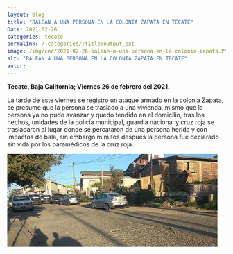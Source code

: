 ```yaml
---
layout: blog
title: "BALEAN A UNA PERSONA EN LA COLONIA ZAPATA EN TECATE"
Date: 2021-02-26
categories: tecate
permalink: /:categories/:title:output_ext
image: /img/cnr/2021-02-26-balean-a-una-persona-en-la-colonia-zapata.PNG
alt: "BALEAN A UNA PERSONA EN LA COLONIA ZAPATA EN TECATE"
autor:
---
```


**Tecate, Baja California; Viernes 26 de febrero del 2021.** 

La tarde de este viernes se registro un ataque armado en la colonia Zapata, se presume que la persona se traslado a una vivienda, mismo que la persona ya no pudo avanzar y quedo tendido en el domicilio, tras los hechos, unidades de la policía municipal, guardia nacional y cruz roja se trasladaron al lugar donde se percataron de una persona herida y con impactos de bala, sin embargo minutos después la persona fue declarado sin vida por los paramédicos de la cruz roja.

<div id="carouselExampleSlidesOnly" class="carousel slide" data-ride="carousel">
  <div class="carousel-inner">
    <div class="carousel-item active">
       <img class="d-block w-100" src="/img/cnr/2021-02-26-balean-a-una-persona-en-la-colonia-zapata.PNG" loading="lazy"  alt="BALEAN A UNA PERSONA EN LA COLONIA ZAPATA EN TECATE">
    </div>
  </div>
</div>